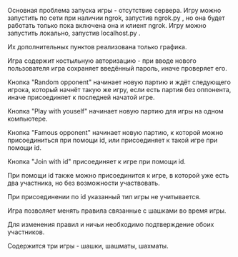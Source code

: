 Основная проблема запуска игры - отсутствие сервера.
Игру можно запустить по сети при наличии ngrok, запустив ngrok.py ,
но она будет работать только пока включена она и клиент ngrok.
Игру можно запустить локально, запустив localhost.py .

Их дополнительных пунктов реализована только графика.

Игра содержит костыльную авторизацию - при вводе нового пользователя
игра сохраняет введённый пароль, иначе проверяет его.

Кнопка "Random opponent" начинает новую партию и ждёт следующего игрока,
который начнёт такую же игру, если есть партия без оппонента,
иначе присоединяет к последней начатой игре.

Кнопка "Play with youself" начинает новую партию для игры на одном компьютере.

Кнопка "Famous opponent" начинает новую партию, к которой можно
присоединиться при помощи id, или присоединяет к такой игре при помощи id.

Кнопка "Join with id" присоединяет к игре при помощи id.

При помощи id также можно присоединится к игре, в которой уже есть
два участника, но без возможности участвовать.

При присоединении по id указанный тип игры не учитывается.

Игра позволяет менять правила связанные с шашками во время игры.

Для изменения правил и ничьи необходимо подтверждение обоих участников.

Содержится три игры - шашки, шашматы, шахматы.